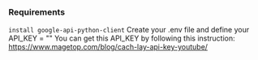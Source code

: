### Requirements
`
install google-api-python-client
`
Create your .env file and define your API_KEY = ""
You can get this API_KEY by following this instruction:
https://www.magetop.com/blog/cach-lay-api-key-youtube/

